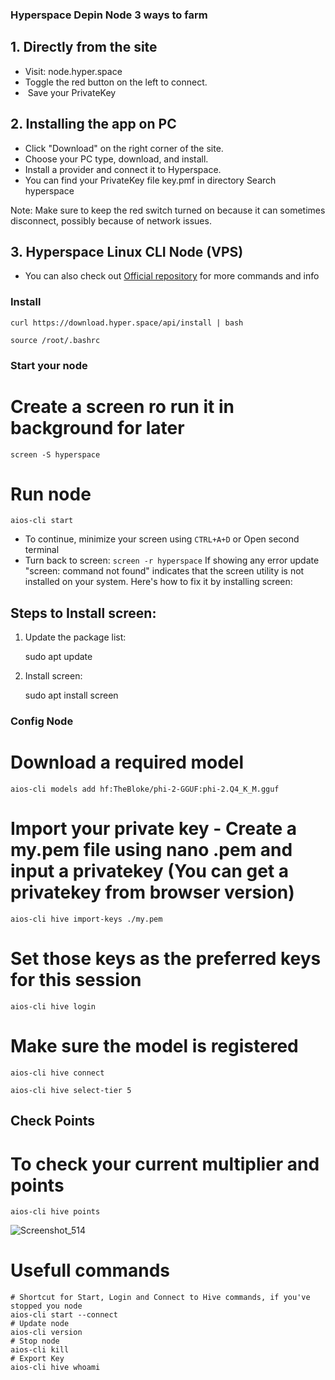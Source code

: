 ### Hyperspace Depin Node 3 ways to farm

## 1. Directly from the site
   - Visit: node.hyper.space
   - Toggle the red button on the left to connect.  
  -  Save your PrivateKey

## 2. Installing the app on PC
   - Click "Download" on the right corner of the site.  
   - Choose your PC type, download, and install.  
   - Install a provider and connect it to Hyperspace.  
   - You can find your PrivateKey file key.pmf in directory Search hyperspace

Note:  Make sure to keep the red switch turned on because it can sometimes disconnect, possibly because of network issues.

## 3. Hyperspace Linux CLI Node (VPS)
* You can also check out [Official repository](https://github.com/hyperspaceai/aios-cli?tab=readme-ov-file) for more commands and info

### Install
```
curl https://download.hyper.space/api/install | bash

source /root/.bashrc
```

### Start your node

# Create a screen ro run it in background for later
```shell
screen -S hyperspace
```
# Run node

```shell
aios-cli start
```
* To continue, minimize your screen using `CTRL+A+D` or Open second terminal
* Turn back to screen: `screen -r hyperspace`
If showing any error update "screen: command not found" indicates that the screen utility is not installed on your system. Here's how to fix it by installing screen:

## Steps to Install screen:

1. Update the package list:
   
   sudo apt update
   
2. Install screen:
   
   sudo apt install screen

### Config Node

# Download a required model
```shell
aios-cli models add hf:TheBloke/phi-2-GGUF:phi-2.Q4_K_M.gguf
```
# Import your private key - Create a my.pem file using nano .pem and input a privatekey (You can get a privatekey from browser version)
```shell
aios-cli hive import-keys ./my.pem
```
# Set those keys as the preferred keys for this session
```shell
aios-cli hive login
```
# Make sure the model is registered
```shell
aios-cli hive connect
```
```shell
aios-cli hive select-tier 5
```

## Check Points

# To check your current multiplier and points

```shell
aios-cli hive points
```

![Screenshot_514](https://github.com/user-attachments/assets/b840775e-6c58-4fe4-bd95-a5b876ba7de5)


# Usefull commands
```console
# Shortcut for Start, Login and Connect to Hive commands, if you've stopped you node
aios-cli start --connect
# Update node
aios-cli version
# Stop node
aios-cli kill
# Export Key 
aios-cli hive whoami

